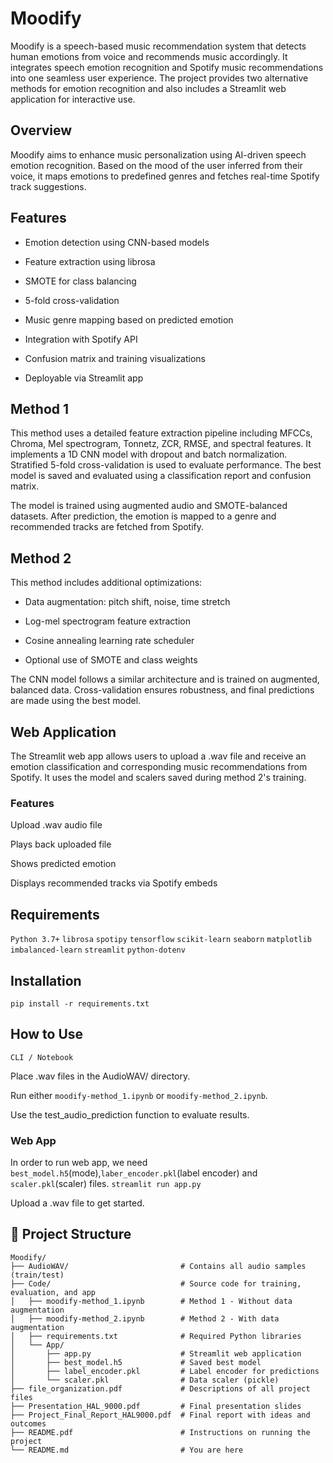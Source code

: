 # Moodify

Moodify is a speech-based music recommendation system that detects human emotions from voice and recommends music accordingly. It integrates speech emotion recognition and Spotify music recommendations into one seamless user experience. The project provides two alternative methods for emotion recognition and also includes a Streamlit web application for interactive use.

## Overview

Moodify aims to enhance music personalization using AI-driven speech emotion recognition. Based on the mood of the user inferred from their voice, it maps emotions to predefined genres and fetches real-time Spotify track suggestions.

## Features

- Emotion detection using CNN-based models

- Feature extraction using librosa

- SMOTE for class balancing

- 5-fold cross-validation

- Music genre mapping based on predicted emotion

- Integration with Spotify API

- Confusion matrix and training visualizations

- Deployable via Streamlit app

## Method 1

This method uses a detailed feature extraction pipeline including MFCCs, Chroma, Mel spectrogram, Tonnetz, ZCR, RMSE, and spectral features. It implements a 1D CNN model with dropout and batch normalization. Stratified 5-fold cross-validation is used to evaluate performance. The best model is saved and evaluated using a classification report and confusion matrix.

The model is trained using augmented audio and SMOTE-balanced datasets. After prediction, the emotion is mapped to a genre and recommended tracks are fetched from Spotify.

## Method 2

This method includes additional optimizations:

- Data augmentation: pitch shift, noise, time stretch

- Log-mel spectrogram feature extraction

- Cosine annealing learning rate scheduler

- Optional use of SMOTE and class weights

The CNN model follows a similar architecture and is trained on augmented, balanced data. Cross-validation ensures robustness, and final predictions are made using the best model.

## Web Application

The Streamlit web app allows users to upload a .wav file and receive an emotion classification and corresponding music recommendations from Spotify. It uses the model and scalers saved during method 2's training.

### Features

Upload .wav audio file

Plays back uploaded file

Shows predicted emotion

Displays recommended tracks via Spotify embeds

## Requirements

`Python 3.7+`
`librosa`
`spotipy`
`tensorflow`
`scikit-learn`
`seaborn`
`matplotlib`
`imbalanced-learn`
`streamlit`
`python-dotenv`

## Installation

`pip install -r requirements.txt`

## How to Use

`CLI / Notebook`

Place .wav files in the AudioWAV/ directory.

Run either `moodify-method_1.ipynb` or `moodify-method_2.ipynb`.

Use the test_audio_prediction function to evaluate results.

### Web App
In order to run web app, we need  `best_model.h5`(mode),`laber_encoder.pkl`(label encoder) and `scaler.pkl`(scaler) files.
`streamlit run app.py`

Upload a .wav file to get started.


## 📁 Project Structure

```
Moodify/
├── AudioWAV/                         # Contains all audio samples (train/test)
├── Code/                             # Source code for training, evaluation, and app
│   ├── moodify-method_1.ipynb        # Method 1 - Without data augmentation
│   ├── moodify-method_2.ipynb        # Method 2 - With data augmentation
│   ├── requirements.txt              # Required Python libraries
│   └── App/
│       ├── app.py                    # Streamlit web application
│       ├── best_model.h5             # Saved best model
│       ├── label_encoder.pkl         # Label encoder for predictions
│       └── scaler.pkl                # Data scaler (pickle)
├── file_organization.pdf             # Descriptions of all project files
├── Presentation_HAL_9000.pdf         # Final presentation slides
├── Project_Final_Report_HAL9000.pdf  # Final report with ideas and outcomes
├── README.pdf                        # Instructions on running the project
└── README.md                         # You are here
```

